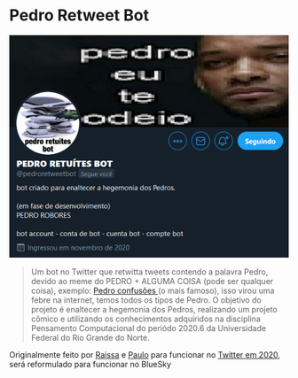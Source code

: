 # Pedro Retweet Bot

![imagem](conta-twitter.png)

> Um bot no Twitter que retwitta tweets contendo a palavra Pedro, devido ao meme do PEDRO + ALGUMA COISA (pode ser qualquer coisa), exemplo: <a href="https://www.youtube.com/watch?v=RDhnwsp_uyw" target="_blank"> Pedro confusões </a> (o mais famoso), isso virou uma febre na internet, temos todos os tipos de Pedro. O objetivo do projeto é enaltecer a hegemonia dos Pedros, realizando um projeto cômico e utilizando os conhecimentos adquiridos na disciplina Pensamento Computacional do periódo 2020.6 da Universidade Federal do Rio Grande do Norte.


Originalmente feito por [Raissa](https://github.com/raixasantos) e [Paulo](https://github.com/paulohenriqueaf) para funcionar no [Twitter em 2020](https://youtu.be/EAECSuxLu5o), será reformulado para funcionar no BlueSky 
